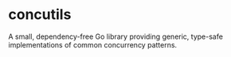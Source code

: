 # concutils
A small, dependency-free Go library providing generic, type-safe implementations of common concurrency patterns.
